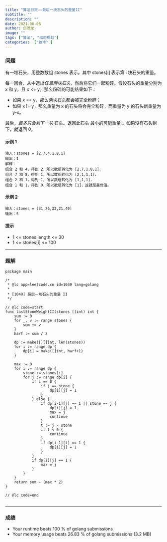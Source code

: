 ```yaml
---
title: "算法日常——最后一块石头的重量II"
subtitle: ""
description: ""
date: 2021-06-08
author: 邱茂龙
image: ""
tags: ["算法", "动态规划"]
categories:  ["技术" ]
---
```


### 问题

有一堆石头，用整数数组 stones 表示。其中 stones[i] 表示第 i 块石头的重量。

每一回合，从中选出*任意两块石头*，然后将它们一起粉碎。假设石头的重量分别为 x 和 y，且 x <= y。那么粉碎的可能结果如下：

- 如果 x == y，那么两块石头都会被完全粉碎；
- 如果 x != y，那么重量为 x 的石头将会完全粉碎，而重量为 y 的石头新重量为 y-x。

最后，*最多只会剩下一块* 石头。返回此石头 最小的可能重量 。如果没有石头剩下，就返回 0。

#### 示例 1

```text
输入：stones = [2,7,4,1,8,1]
输出：1
解释：
组合 2 和 4，得到 2，所以数组转化为 [2,7,1,8,1]，
组合 7 和 8，得到 1，所以数组转化为 [2,1,1,1]，
组合 2 和 1，得到 1，所以数组转化为 [1,1,1]，
组合 1 和 1，得到 0，所以数组转化为 [1]，这就是最优值。
```

#### 示例 2

```text
输入：stones = [31,26,33,21,40]
输出：5
```

#### 提示

- 1 <= stones.length <= 30
- 1 <= stones[i] <= 100
  
---

### 题解

```golang
package main

/*
 * @lc app=leetcode.cn id=1049 lang=golang
 *
 * [1049] 最后一块石头的重量 II
 */

// @lc code=start
func lastStoneWeightII(stones []int) int {
	sum := 0
	for _, v := range stones {
		sum += v
	}
	harf := sum / 2

	dp := make([][]int, len(stones))
	for i := range dp {
		dp[i] = make([]int, harf+1)
	}

	max := 0
	for i := range dp {
		stone := stones[i]
		for j := range dp[i] {
			if i == 0 {
				if j == stone {
					dp[i][j] = 1
				}
			} else {
				if dp[i-1][j] == 1 || stone == j {
					dp[i][j] = 1
					max = j
					continue
				}
				t := j - stone
				if t < 0 {
					continue
				}
				if dp[i-1][t] == 1 {
					dp[i][j] = 1
				}
			}
			if dp[i][j] == 1 {
				max = j
			}
		}
	}
	return sum - (max * 2)
}

// @lc code=end


```

---

### 成绩

- Your runtime beats 100 % of golang submissions
- Your memory usage beats 26.83 % of golang submissions (3.2 MB)
